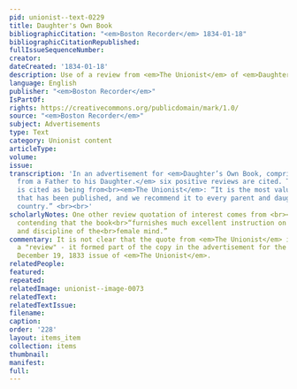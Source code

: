 ```yaml
---
pid: unionist--text-0229
title: Daughter's Own Book
bibliographicCitation: "<em>Boston Recorder</em> 1834-01-18"
bibliographicCitationRepublished: 
fullIssueSequenceNumber: 
creator: 
dateCreated: '1834-01-18'
description: Use of a review from <em>The Unionist</em> of <em>Daughter's Own Book</em>
language: English
publisher: "<em>Boston Recorder</em>"
IsPartOf: 
rights: https://creativecommons.org/publicdomain/mark/1.0/
source: "<em>Boston Recorder</em>"
subject: Advertisements
type: Text
category: Unionist content
articleType: 
volume: 
issue: 
transcription: 'In an advertisement for <em>Daughter’s Own Book, comprising letters
  from a Father to his Daughter.</em> six positive reviews are cited. The final one
  is cited as being from<br><em>The Unionist</em>: “It is the most valuable treatise
  that has been published, and we recommend it to every parent and daughter in our
  country.” <br><br>'
scholarlyNotes: One other review quotation of interest comes from <br><em>Zion’s Herald</em>,
  contending that the book<br>“furnishes much excellent instruction on the culture
  and discipline of the<br>female mind.”
commentary: It is not clear that the quote from <em>The Unionist</em> is really from
  a "review" - it formed part of the copy in the advertisement for the book in the
  December 19, 1833 issue of <em>The Unionist</em>.
relatedPeople: 
featured: 
repeated: 
relatedImage: unionist--image-0073
relatedText: 
relatedTextIssue: 
filename: 
caption: 
order: '228'
layout: items_item
collection: items
thumbnail: 
manifest: 
full: 
---
```

